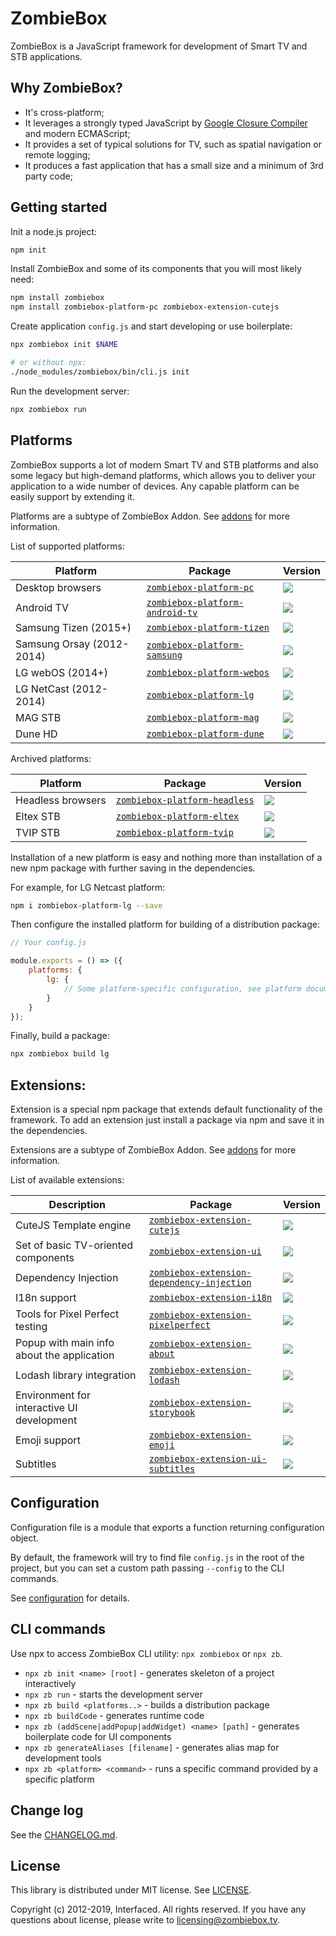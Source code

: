 # ZombieBox

ZombieBox is a JavaScript framework for development of Smart TV and STB applications.

## Why ZombieBox?

* It's cross-platform;
* It leverages a strongly typed JavaScript by [Google Closure Compiler](https://developers.google.com/closure/compiler/) and modern ECMAScript;
* It provides a set of typical solutions for TV, such as spatial navigation or remote logging;
* It produces a fast application that has a small size and a minimum of 3rd party code;

## Getting started

Init a node.js project:

```bash
npm init
```

Install ZombieBox and some of its components that you will most likely need:

```bash
npm install zombiebox
npm install zombiebox-platform-pc zombiebox-extension-cutejs
```

Create application `config.js` and start developing or use boilerplate:

```bash
npx zombiebox init $NAME

# or without npx:
./node_modules/zombiebox/bin/cli.js init
```

Run the development server:

```bash
npx zombiebox run
```

## Platforms

ZombieBox supports a lot of modern Smart TV and STB platforms and also some legacy but high-demand platforms, which allows you to deliver your application to a wide number of devices.
Any capable platform can be easily support by extending it.

Platforms are a subtype of ZombieBox Addon. See [addons](docs/addons.md) for more information.

List of supported platforms:

| Platform | Package | Version |
|----------|---------|---------|
| Desktop browsers          | [`zombiebox-platform-pc`][ab]         | ![](https://img.shields.io/npm/v/zombiebox-platform-pc/latest.svg) |
| Android TV                | [`zombiebox-platform-android-tv`][ac] | ![](https://img.shields.io/npm/v/zombiebox-platform-android-tv/latest.svg) |
| Samsung Tizen (2015+)     | [`zombiebox-platform-tizen`][ad]      | ![](https://img.shields.io/npm/v/zombiebox-platform-tizen/latest.svg) |
| Samsung Orsay (2012-2014) | [`zombiebox-platform-samsung`][ae]    | ![](https://img.shields.io/npm/v/zombiebox-platform-samsung/latest.svg) |
| LG webOS (2014+)          | [`zombiebox-platform-webos`][af]      | ![](https://img.shields.io/npm/v/zombiebox-platform-webos/latest.svg) |
| LG NetCast (2012-2014)    | [`zombiebox-platform-lg`][ag]         | ![](https://img.shields.io/npm/v/zombiebox-platform-lg/latest.svg) |
| MAG STB                   | [`zombiebox-platform-mag`][ah]        | ![](https://img.shields.io/npm/v/zombiebox-platform-mag/latest.svg) |
| Dune HD                   | [`zombiebox-platform-dune`][ai]       | ![](https://img.shields.io/npm/v/zombiebox-platform-dune/latest.svg) |

Archived platforms:

| Platform | Package | Version |
|----------|---------|---------|
| Headless browsers | [`zombiebox-platform-headless`][aj] | ![](https://img.shields.io/npm/v/zombiebox-platform-headless/latest.svg) |
| Eltex STB         | [`zombiebox-platform-eltex`][ak]    | ![](https://img.shields.io/npm/v/zombiebox-platform-eltex/latest.svg) |
| TVIP STB          | [`zombiebox-platform-tvip`][al]     | ![](https://img.shields.io/npm/v/zombiebox-platform-tvip/latest.svg) |

[ab]: https://www.npmjs.com/package/zombiebox-platform-pc
[ac]: https://www.npmjs.com/package/zombiebox-platform-android-tv
[ad]: https://www.npmjs.com/package/zombiebox-platform-tizen
[ae]: https://www.npmjs.com/package/zombiebox-platform-samsung
[af]: https://www.npmjs.com/package/zombiebox-platform-webos
[ag]: https://www.npmjs.com/package/zombiebox-platform-lg
[ah]: https://www.npmjs.com/package/zombiebox-platform-mag
[ai]: https://www.npmjs.com/package/zombiebox-platform-deune
[aj]: https://www.npmjs.com/package/zombiebox-platform-headless
[ak]: https://www.npmjs.com/package/zombiebox-platform-eltex
[al]: https://www.npmjs.com/package/zombiebox-platform-tvip

Installation of a new platform is easy and nothing more than installation of a new npm package with further saving in the dependencies.

For example, for LG Netcast platform:

```bash
npm i zombiebox-platform-lg --save
```

Then configure the installed platform for building of a distribution package:

```javascript
// Your config.js

module.exports = () => ({
	platforms: {
		lg: {
			// Some platform-specific configuration, see platform documentation
		}
	}
});
```

Finally, build a package:

```bash
npx zombiebox build lg
```

## Extensions:

Extension is a special npm package that extends default functionality of the framework.
To add an extension just install a package via npm and save it in the dependencies.

Extensions are a subtype of ZombieBox Addon. See [addons](docs/addons.md) for more information.

List of available extensions:

| Description | Package | Version |
|-------------|---------|---------|
| CuteJS Template engine                     | [`zombiebox-extension-cutejs`][ba]               | ![](https://img.shields.io/npm/v/zombiebox-extension-cutejs/latest.svg) |
| Set of basic TV-oriented components        | [`zombiebox-extension-ui`][bb]                   | ![](https://img.shields.io/npm/v/zombiebox-extension-ui/latest.svg) |
| Dependency Injection                       | [`zombiebox-extension-dependency-injection`][bc] | ![](https://img.shields.io/npm/v/zombiebox-extension-dependency-injection/latest.svg) |
| I18n support                               | [`zombiebox-extension-i18n`][bd]                 | ![](https://img.shields.io/npm/v/zombiebox-extension-i18n/latest.svg) |
| Tools for Pixel Perfect testing            | [`zombiebox-extension-pixelperfect`][be]         | ![](https://img.shields.io/npm/v/zombiebox-extension-pixelperfect/latest.svg)  |
| Popup with main info about the application | [`zombiebox-extension-about`][bf]                | ![](https://img.shields.io/npm/v/zombiebox-extension-about/latest.svg) |
| Lodash library integration                 | [`zombiebox-extension-lodash`][bg]               | ![](https://img.shields.io/npm/v/zombiebox-extension-lodash/latest.svg) |
| Environment for interactive UI development | [`zombiebox-extension-storybook`][bh]            | ![](https://img.shields.io/npm/v/zombiebox-extension-storybook/latest.svg) |
| Emoji support                              | [`zombiebox-extension-emoji`][bi]                | ![](https://img.shields.io/npm/v/zombiebox-extension-emoji/latest.svg) |
| Subtitles                                  | [`zombiebox-extension-ui-subtitles`][bj]         | ![](https://img.shields.io/npm/v/zombiebox-extension-ui-subtitles/latest.svg) |


[ba]: https://www.npmjs.com/package/zombiebox-extension-cutejs
[bb]: https://www.npmjs.com/package/zombiebox-extension-ui
[bc]: https://www.npmjs.com/package/zombiebox-extension-dependency-injection
[bd]: https://www.npmjs.com/package/zombiebox-extension-i18n
[be]: https://www.npmjs.com/package/zombiebox-extension-pixelperfect
[bf]: https://www.npmjs.com/package/zombiebox-extension-about
[bg]: https://www.npmjs.com/package/zombiebox-extension-lodash
[bh]: https://www.npmjs.com/package/zombiebox-extension-storybook
[bi]: https://www.npmjs.com/package/zombiebox-extension-emoji
[bj]: https://www.npmjs.com/package/zombiebox-extension-ui-subtitles

## Configuration

Configuration file is a module that exports a function returning configuration object.

By default, the framework will try to find file `config.js` in the root of the project, but you can set a custom path passing `--config` to the CLI commands.

See [configuration](docs/configuration.md) for details. 

## CLI commands

Use npx to access ZombieBox CLI utility: `npx zombiebox` or `npx zb`.

* `npx zb init <name> [root]` - generates skeleton of a project interactively
* `npx zb run` - starts the development server
* `npx zb build <platforms..>` - builds a distribution package
* `npx zb buildCode` - generates runtime code
* `npx zb (addScene|addPopup|addWidget) <name> [path]` - generates boilerplate code for UI components
* `npx zb generateAliases [filename]` - generates alias map for development tools
* `npx zb <platform> <command>` - runs a specific command provided by a specific platform

## Change log

See the [CHANGELOG.md](CHANGELOG.md).

## License

This library is distributed under MIT license. See [LICENSE](LICENSE).

Copyright (c) 2012-2019, Interfaced. All rights reserved.
If you have any questions about license, please write to licensing@zombiebox.tv.
